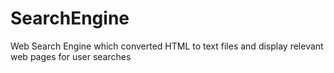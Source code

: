 # SearchEngine
Web Search Engine which converted HTML to text files and display relevant web pages for user searches
